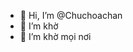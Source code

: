 - 👋 Hi, I’m @Chuchoachan
- 👀 I’m khờ
- 🌱 I’m khờ mọi nơi
  

<!---
Chuchoachan/Chuchoachan is a ✨ special ✨ repository because its `README.md` (this file) appears on your GitHub profile.
You can click the Preview link to take a look at your changes.
--->
